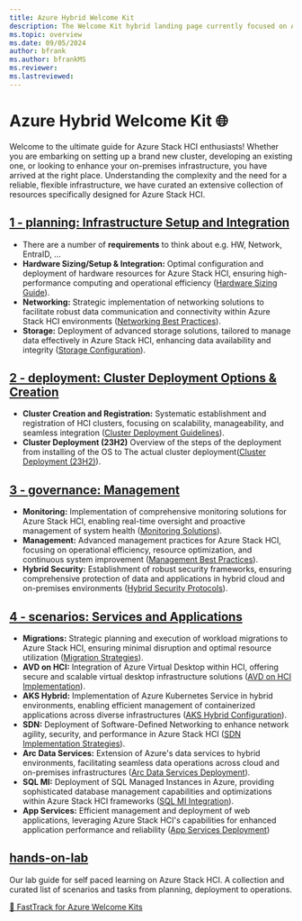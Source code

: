 ```yaml
---
title: Azure Hybrid Welcome Kit
description: The Welcome Kit hybrid landing page currently focused on Azure Stack HCI
ms.topic: overview
ms.date: 09/05/2024
author: bfrank     
ms.author: bfrankMS 
ms.reviewer: 
ms.lastreviewed: 
---
```


# Azure Hybrid Welcome Kit 🌐

Welcome to the ultimate guide for Azure Stack HCI enthusiasts! Whether you are embarking on setting up a brand new cluster, developing an existing one, or looking to enhance your on-premises infrastructure, you have arrived at the right place. Understanding the complexity and the need for a reliable, flexible infrastructure, we have curated an extensive collection of resources specifically designed for Azure Stack HCI.  


## [1 - planning: Infrastructure Setup and Integration](./hci/1%20-%20planning/readme.md)
- There are a number of **requirements** to think about e.g. HW, Network, EntraID, ...
- **Hardware Sizing/Setup & Integration:** Optimal configuration and deployment of hardware resources for Azure Stack HCI, ensuring high-performance computing and operational efficiency ([Hardware Sizing Guide](https://aka.ms/FTAWelcomeKit/Hybrid/Sizing)).
- **Networking:** Strategic implementation of networking solutions to facilitate robust data communication and connectivity within Azure Stack HCI environments ([Networking Best Practices](./hci/1%20-%20planning/readme.md#network-topology)).
- **Storage:** Deployment of advanced storage solutions, tailored to manage data effectively in Azure Stack HCI, enhancing data availability and integrity ([Storage Configuration](./hci/1%20-%20planning/readme.md#storage)).

## [2 - deployment: Cluster Deployment Options & Creation ](./hci/2%20-%20deployment/readme.md)  
- **Cluster Creation and Registration:** Systematic establishment and registration of HCI clusters, focusing on scalability, manageability, and seamless integration ([Cluster Deployment Guidelines](./hci/2%20-%20deployment/readme.md)).
- **Cluster Deployment (23H2)** Overview of the steps of the deployment from installing of the OS to The actual cluster deployment([Cluster Deployment (23H2)](./hci/2%20-%20deployment/cluster/Deployment-23h2.md)).

## [3 - governance: Management](./hci/3%20-%20governance/readme.md)
- **Monitoring:** Implementation of comprehensive monitoring solutions for Azure Stack HCI, enabling real-time oversight and proactive management of system health ([Monitoring Solutions](./hci/3%20-%20governance/ClusterMonitoring.md)).
- **Management:** Advanced management practices for Azure Stack HCI, focusing on operational efficiency, resource optimization, and continuous system improvement ([Management Best Practices](./hci/3%20-%20governance/ClusterManagement.md)).
- **Hybrid Security:** Establishment of robust security frameworks, ensuring comprehensive protection of data and applications in hybrid cloud and on-premises environments ([Hybrid Security Protocols](./hci/3%20-%20governance/Security.md)).

## [4 - scenarios: Services and Applications](./hci/4%20-%20scenarios/readme.md)  
- **Migrations:** Strategic planning and execution of workload migrations to Azure Stack HCI, ensuring minimal disruption and optimal resource utilization ([Migration Strategies](./hci/4%20-%20scenarios/migration/readme.md)).
- **AVD on HCI:** Integration of Azure Virtual Desktop within HCI, offering secure and scalable virtual desktop infrastructure solutions ([AVD on HCI Implementation](./hci/4%20-%20scenarios/avd/readme.md)).
- **AKS Hybrid:** Implementation of Azure Kubernetes Service in hybrid environments, enabling efficient management of containerized applications across diverse infrastructures ([AKS Hybrid Configuration](./hci/4%20-%20scenarios/aksworkload/README.md)).
- **SDN:** Deployment of Software-Defined Networking to enhance network agility, security, and performance in Azure Stack HCI ([SDN Implementation Strategies](https://learn.microsoft.com/en-us/azure-stack/hci/concepts/software-defined-networking-23h2)).
- **Arc Data Services:** Extension of Azure's data services to hybrid environments, facilitating seamless data operations across cloud and on-premises infrastructures ([Arc Data Services Deployment](https://aka.ms/FTAWelcomeKit/Hybrid/ArcData)).
- **SQL MI:** Deployment of SQL Managed Instances in Azure, providing sophisticated database management capabilities and optimizations within Azure Stack HCI frameworks ([SQL MI Integration](https://aka.ms/FTAWelcomeKit/Hybrid/SQLMI)).
- **App Services:** Efficient management and deployment of web applications, leveraging Azure Stack HCI's capabilities for enhanced application performance and reliability ([App Services Deployment](https://aka.ms/FTAWelcomeKit/Hybrid/Appservices))
  
## [hands-on-lab](./hci/hands-on-lab/readme.md)  
Our lab guide for self paced learning on Azure Stack HCI. A collection and curated list of scenarios and tasks from planning, deployment to operations.
    
[🔼 FastTrack for Azure Welcome Kits](../README.md) 






